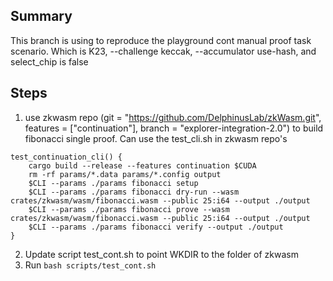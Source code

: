 ## Summary
This branch is using to reproduce the playground cont manual proof task scenario. Which is K23, --challenge keccak,  --accumulator use-hash, and select_chip is false

## Steps
1. use zkwasm repo (git = "https://github.com/DelphinusLab/zkWasm.git", features = ["continuation"], branch = "explorer-integration-2.0") to build fibonacci single proof. Can use the test_cli.sh in zkwasm repo's 
```
test_continuation_cli() {
    cargo build --release --features continuation $CUDA
    rm -rf params/*.data params/*.config output
    $CLI --params ./params fibonacci setup
    $CLI --params ./params fibonacci dry-run --wasm crates/zkwasm/wasm/fibonacci.wasm --public 25:i64 --output ./output
    $CLI --params ./params fibonacci prove --wasm crates/zkwasm/wasm/fibonacci.wasm --public 25:i64 --output ./output
    $CLI --params ./params fibonacci verify --output ./output
}
```

2. Update script test_cont.sh to point WKDIR to the folder of zkwasm
3. Run `bash scripts/test_cont.sh`